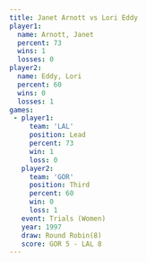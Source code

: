 ```yaml
---
title: Janet Arnott vs Lori Eddy
player1:             
  name: Arnott, Janet
  percent: 73        
  wins: 1            
  losses: 0          
player2:             
  name: Eddy, Lori   
  percent: 60        
  wins: 0            
  losses: 1          
games:
 - player1:        
     team: 'LAL'   
     position: Lead
     percent: 73   
     win: 1        
     loss: 0       
   player2:         
     team: 'GOR'    
     position: Third
     percent: 60    
     win: 0         
     loss: 1        
   event: Trials (Women)
   year: 1997           
   draw: Round Robin(8) 
   score: GOR 5 - LAL 8 
---
```

